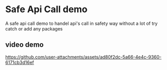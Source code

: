 # Safe Api Call demo

A safe api call demo to handel api's call in safety way without a lot of try catch or add any packages

## video demo 


https://github.com/user-attachments/assets/ad80f2dc-5a66-4e4c-9360-6171cb3d16ef

